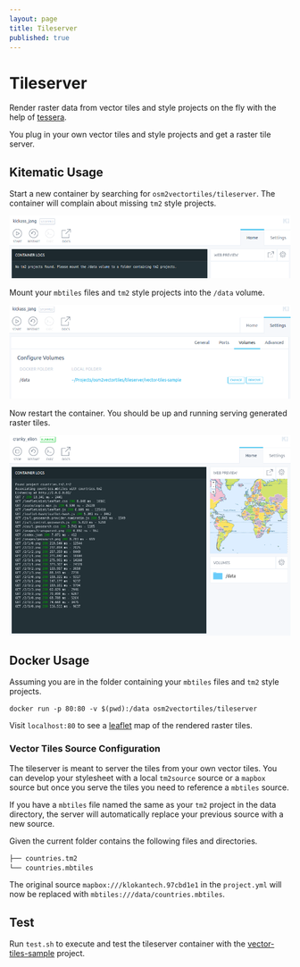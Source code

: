 ```yaml
---
layout: page
title: Tileserver
published: true
---
```


# Tileserver

Render raster data from vector tiles and style projects
on the fly with the help of [tessera](https://github.com/mojodna/tessera).

You plug in your own vector tiles and style projects and get
a raster tile server.

## Kitematic Usage

Start a new container by searching for `osm2vectortiles/tileserver`.
The container will complain about missing `tm2` style projects.

![Container started unsucessfully](/media/tileserver_kitematic_started.png)

Mount your `mbtiles` files and `tm2` style projects into the `/data` volume.

![Configured volumes for container](/media/tileserver_kitematic_volumes_configured.png)

Now restart the container. You should be up and running serving generated raster tiles.

![Container running and serving tiles](/media/tileserver_kitematic_running.png)

## Docker Usage

Assuming you are in the folder containing your `mbtiles` files and `tm2` style projects.

```
docker run -p 80:80 -v $(pwd):/data osm2vectortiles/tileserver
```

Visit `localhost:80` to see a [leaflet](http://leafletjs.com/)
map of the rendered raster tiles.

### Vector Tiles Source Configuration

The tileserver is meant to server the tiles from your own
vector tiles. You can develop your stylesheet with a local `tm2source` source
or a `mapbox` source but once you serve the tiles you need to reference a `mbtiles` source.

If you have a `mbtiles` file named the same as your `tm2` project in the data directory,
the server will automatically replace your previous source with a new source.

Given the current folder contains the following files and directories.

```bash
├── countries.tm2
└── countries.mbtiles
```

The original source `mapbox:///klokantech.97cbd1e1` in the `project.yml` will
now be replaced with `mbtiles:///data/countries.mbtiles`.

## Test

Run `test.sh` to execute and test the tileserver container with the
[vector-tiles-sample](https://github.com/klokantech/vector-tiles-sample) project.
